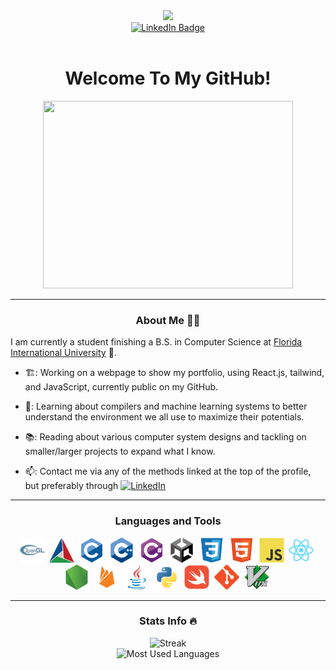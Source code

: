 <div id="header" align="center">
  <!-- Main GIF -->
  <img src="https://api.time.com/wp-content/uploads/2019/03/30-years.gif" width="400"/>

  <!-- Social Media Links -->
  <div id="badges">
    <a href="https://www.linkedin.com/in/alfredo-medina-a47486208/">
      <img src="https://img.shields.io/badge/LinkedIn-blue?style=for-the-badge&logo=linkedin&logoColor=white" alt="LinkedIn Badge"/>
    </a>
  </div>

  <!-- Visits Counter -->
  <img src="https://komarev.com/ghpvc/?username=Juuicee&style=flat-square&color=00c36f" alt=""/>

  <!-- Welcome -->
  <h1>
    Welcome To My GitHub!
  </h1>

  <div align="center">
    <img src="https://media0.giphy.com/media/MunViQ5feR29sMFVfa/giphy.gif" width="400" height="300"/>
  </div>
</div>

---

<div align="center">
  <h3>About Me 👨‍💻</h3>
</div>

I am currently a student finishing a B.S. in Computer Science at [Florida International University](https://www.fiu.edu/) :palm_tree:.

- 🏗️: Working on a webpage to show my portfolio, using React.js, tailwind, and JavaScript, currently public on my GitHub.
  
- 📖: Learning about compilers and machine learning systems to better understand the environment we all use to maximize their potentials.
  
- 📚: Reading about various computer system designs and tackling on smaller/larger projects to expand what I know.
  
- 📫: Contact me via any of the methods linked at the top of the profile, but preferably through [![LinkedIn](https://img.shields.io/badge/LinkedIn-blue?style=for-the-badge&logo=linkedin&logoColor=white)](https://www.linkedin.com/in/alfredo-medina-a47486208/)

---

<div align="center">
  <h3>Languages and Tools </h3>
  <!-- Computer Graphics / Game Development -->
  <img src="https://github.com/devicons/devicon/blob/master/icons/opengl/opengl-original.svg" title="OpenGL" alt="OpenGL" width="40" height="40"/>&nbsp;
  <img src="https://github.com/devicons/devicon/blob/master/icons/cmake/cmake-original.svg" title="CMake" alt="Cmake" width="40" height="40"/>&nbsp;
  <img src="https://github.com/devicons/devicon/blob/master/icons/c/c-original.svg" title="C" alt="C" width="40" height="40"/>&nbsp;
  <img src="https://github.com/devicons/devicon/blob/master/icons/cplusplus/cplusplus-original.svg" title="C++" alt="C++" width="40" height="40"/>&nbsp;
  <img src="https://github.com/devicons/devicon/blob/master/icons/csharp/csharp-original.svg" title="C#" alt="C#" width="40" height="40"/>&nbsp;
  <img src="https://github.com/devicons/devicon/blob/master/icons/unity/unity-original.svg" title="Unity" alt="Unity" width="40" height="40"/>&nbsp;
  <!-- Web Applications -->
  <img src="https://github.com/devicons/devicon/blob/master/icons/css3/css3-original.svg" title="CSS" alt="CSS" width="40" height="40"/>&nbsp;
  <img src="https://github.com/devicons/devicon/blob/master/icons/html5/html5-original.svg" title="HTML" alt="HTML" width="40" height="40"/>&nbsp;
  <img src="https://github.com/devicons/devicon/blob/master/icons/javascript/javascript-original.svg" title="JavaScript" alt="JavaScript" width="40" height="40"/>&nbsp;
  <img src="https://github.com/devicons/devicon/blob/master/icons/react/react-original.svg" title="React" alt="React" width="40" height="40"/>&nbsp;
  <img src="https://github.com/devicons/devicon/blob/master/icons/nodejs/nodejs-original.svg" title="NodeJS" alt="NodeJS" width="40" height="40"/>&nbsp;
  <img src="https://github.com/devicons/devicon/blob/master/icons/firebase/firebase-plain.svg" title="Firebase" alt="Firebase" width="40" height="40"/>&nbsp;
  <!-- Other Familiar Languages -->
  <img src="https://github.com/devicons/devicon/blob/master/icons/java/java-original.svg" title="Java" alt="Java" width="40" height="40"/>&nbsp;
  <img src="https://github.com/devicons/devicon/blob/master/icons/python/python-original.svg" title="Python" alt="Python" width="40" height="40"/>&nbsp;
  <img src="https://github.com/devicons/devicon/blob/master/icons/swift/swift-original.svg" title="Swift" alt="Swift" width="40" height="40"/>&nbsp;
  <!-- Develoment Environment -->
  <img src="https://github.com/devicons/devicon/blob/master/icons/git/git-original.svg" title="Git" alt="Git" width="40" height="40"/>&nbsp;
  <img src="https://github.com/devicons/devicon/blob/master/icons/vim/vim-original.svg" title="Vim" alt="Vim" width="40" height="40"/>&nbsp;
</div>

---

<div align="center">
  <h3>Stats Info 🔥</h3>
  <!-- Activity Streak -->
  <img src="https://github-readme-streak-stats.herokuapp.com/?user=juuicee&theme=transparent&hide_border=true&card_width=600&fire=ff4d00&currStreakLabel=ff4d00&dates=A1A1A1&stroke=A1A1A1&ring=FF0000&sideLabels=EEEEEE&sideNums=EEEEEE&currStreakNum=EEEEEE" title="Streak" **alt="Streak"/>
  <br />
  <!-- Most Used Languages -->
  <img src="https://github-readme-stats.vercel.app/api/top-langs/?username=juuicee&layout=compact&theme=transparent&title_color=EEEEEE&langs_count=12&card_width=600&hide_border=true&text_color=A1A1A1" title="Most Used Languages" **alt="Most Top Languages"/>
</div>
